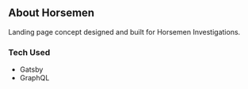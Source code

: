 ## About Horsemen

Landing page concept designed and built for Horsemen Investigations.


### Tech Used

- Gatsby
- GraphQL
